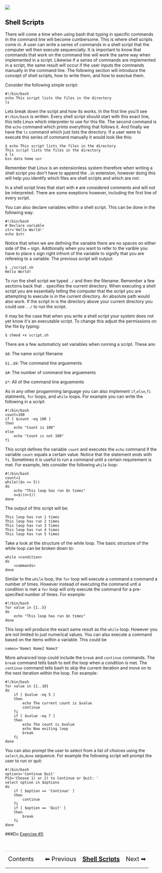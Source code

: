 [![](https://bytebucket.org/davis68/resources/raw/f7c98d2b95e961fae257707e22a58fa1a2c36bec/logos/baseline_cse_wdmk.png?token=be4cc41d4b2afe594f5b1570a3c5aad96a65f0d6)](http://cse.illinois.edu/training)

## <a name="shellscripts"></a><a href="#contents" style="text-decoration:none; color:black;">Shell Scripts</a>

There will come a time when using bash that typing in specific commands in the command line will become cumbersome. This is where shell scripts come in. A user can write a series of commands in a shell script that the computer will then execute sequencially. It is important to know that commands that work on the command line will work the same way when implemented in a script. Likewise if a series of commands are implemented in a script, the same result will occur if the user inputs the commands manually in the command line. The following section will introduce the concept of shell scripts, how to write them, and how to exectue them. 

Consider the following simple script:
	
	#!/bin/bash
	echo This script lists the files in the directory
	ls

Lets break down the script and how its works. In the first line you'll see `#!/bin/bash` is written. Every shell script should start with this exact line, this tells Linux which interpreter to use for this file. The second command is the `echo` command which prints everything that follows it. And finally we have the `ls` command which just lists the directory. If a user were to execute this series of command manually it would look like this:

	$ echo This script lists the files in the directory
	This script lists the files in the directory
	$ ls
	bin data home usr
	
	
Remember that Linux is an extensionless system therefore when writing a shell script you don't have to append the `.sh` extension, however doing this will help you identify which files are shell scripts and which are not. 

In a shell script lines that start with `#` are considered comments and will not be interpreted. There are some exeptions however, including the first line of every script. 

You can also declare variables within a shell script. This can be done in the following way:

	#!/bin/bash
	# Declare variable
	str='Hello World!'
	echo $str
	
Notice that when we are defining the variable there are no spaces on either side of the `=` sign. Addtionally when you want to refer to the varible you have to place `$` sign right infront of the variable to signify that you are refereing to a variable. The previous script will output:

	$ ./script.sh
	Hello World!
	
To run the shell script we typed `./` and then the filename. Remember a few sections back that `.` specifies the current directory. When executing a shell script you are essentially telling the computer that the script you are attempting to execute is in the current directory. An absolute path would also work. If the script in is the directory above your current directory you could use `../` to run the script. 

It may be the case that when you write a shell script your system does not yet know it's an executable script. To change this adjust the permissions on the file by typing:
	
	$ chmod +x script.sh

There are a few automaticly set variables when running a script. These are: 

`$0`: The name script filename

`$1`...`$9`: The command line arguements

`$#`: The number of command line arguements

`$*`: All of the command line arguements

As in any other progamming language you can also implement `if`,`else`,`fi` statments, `for` loops, and `while` loops. For example you can write the following in a script:

	#!/bin/bash
	count=100
	if [ $count -eq 100 ]
	then 
		echo "Count is 100"
	else 
		echo "Count is not 100"
	fi

This script defines the variable `count` and executes the `echo` command if the variable `count` equals a certain value. Notice that the statement ends with `fi`. Sometimes it is useful to run a command until a certain requirement is met. For example, lets consider the following `while` loop:

	#!/bin/bash
	count=1
	while(($n <= 5))
	do 
		echo "This loop has run $n times"
		n=$((n+1))
	done
	
The output of this script will be:

	This loop has run 1 times
	This loop has run 2 times
	This loop has run 3 times
	This loop has run 4 times
	This loop has run 5 times
	
Take a look at the structure of the while loop. The basic structure of the while loop can be broken down to:
	
	while <condition>
	do
		<commands>
	done

Similar to the `while` loop, the `for` loop will execute a command a command a number of times. However instead of executing the command untl a condition is met a `for` loop will only execute the command for a pre-specified number of times. For example:

	#!/bin/bash
	for value in {1..5}
	do 
		echo "This loop has run $n times"
	done	 

This loop will produce the exact same result as the `while` loop. However you are not limited to just numerical values. You can also execute a command based on the items within a variable. This could be 

	names='Name1 Name2 Name3'
	
More advanced loop could include the `break` and `continue` commands. The `break` command tells bash to exit the loop when a condition is met. The `continue` command tells bash to skip the current iteration and move on to the next iteration within the loop. For example:

	#!/bin/bash
	for value in {1..10}
	do 
		if [ $value -eq 5 ]
		then
			echo The current count is $value
			continue
		fi
		if [ $value -eq 7 ]
		then
			echo The count is $value
			echo Now exiting loop
			break
		fi
	done
	
You can also prompt the user to select from a list of choices using the `select`,`do`,`done` sequence. For example the following script will prompt the user to run or quit:

	#!/bin/bash
	options='Continue Quit'
	PS3='Choose 1) or 2) to Continue or Quit: '
	select option in $options
	do
		if [ $option == 'Continue' ]
		then
			continue
		fi
		if [ $option == 'Quit' ]
		then
			break
		fi
	done
	
###Do [Exercise #5](./ex5.html)

<br>
<table style="width:100%; border-collapse: collapse; border:0px solid black;" >
<tr style="border:0px solid black; border-top:1px solid #CCC; line-height:300%;">
<td style=" border:0px solid black; text-align:center; font-size:20px;"><a style="text-decoration:none;" href="./bash_multi.html">Contents</a></td>
<td style=" border:0px solid black;"></td>
<td style=" border:0px solid black; text-align:center; font-size:20px;"><a style="text-decoration:none;" href="./bash_multi_4.html">⬅ Previous</a></td>
<td style=" border:0px solid black; text-align:center; font-size:20px;"><a style="font-weight:bold;" href="./bash_multi_5.html">Shell Scripts</a></td>
<td style=" border:0px solid black; text-align:center; font-size:20px;"><a style="text-decoration:none;" href="./bash_multi_6.html">Next ➡</a></td>
</table>

